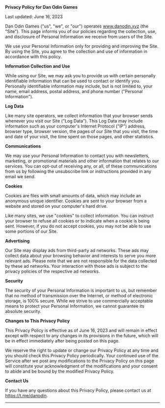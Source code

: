 **Privacy Policy for Dan Odin Games**

Last updated: June 16, 2023

Dan Odin Games ("us", "we", or "our") operates www.danodin.xyz (the "Site"). This page informs you of our policies regarding the collection, use, and disclosure of Personal Information we receive from users of the Site.

We use your Personal Information only for providing and improving the Site. By using the Site, you agree to the collection and use of information in accordance with this policy.

**Information Collection and Use**

While using our Site, we may ask you to provide us with certain personally identifiable information that can be used to contact or identify you. Personally identifiable information may include, but is not limited to, your name, email address, postal address, and phone number ("Personal Information").

**Log Data**

Like many site operators, we collect information that your browser sends whenever you visit our Site ("Log Data"). This Log Data may include information such as your computer's Internet Protocol ("IP") address, browser type, browser version, the pages of our Site that you visit, the time and date of your visit, the time spent on those pages, and other statistics.

**Communications**

We may use your Personal Information to contact you with newsletters, marketing, or promotional materials and other information that relates to our services. You can opt-out of receiving any, or all, of these communications from us by following the unsubscribe link or instructions provided in any email we send.

**Cookies**

Cookies are files with small amounts of data, which may include an anonymous unique identifier. Cookies are sent to your browser from a website and stored on your computer's hard drive.

Like many sites, we use "cookies" to collect information. You can instruct your browser to refuse all cookies or to indicate when a cookie is being sent. However, if you do not accept cookies, you may not be able to use some portions of our Site.

**Advertising**

Our Site may display ads from third-party ad networks. These ads may collect data about your browsing behavior and interests to serve you more relevant ads. Please note that we are not responsible for the data collected by these ad networks. Your interaction with those ads is subject to the privacy policies of the respective ad networks.

**Security**

The security of your Personal Information is important to us, but remember that no method of transmission over the Internet, or method of electronic storage, is 100% secure. While we strive to use commercially acceptable means to protect your Personal Information, we cannot guarantee its absolute security.

**Changes to This Privacy Policy**

This Privacy Policy is effective as of June 16, 2023 and will remain in effect except with respect to any changes in its provisions in the future, which will be in effect immediately after being posted on this page.

We reserve the right to update or change our Privacy Policy at any time and you should check this Privacy Policy periodically. Your continued use of the Service after we post any modifications to the Privacy Policy on this page will constitute your acknowledgment of the modifications and your consent to abide and be bound by the modified Privacy Policy.

**Contact Us**

If you have any questions about this Privacy Policy, please contact us at https://t.me/danodin.

---
